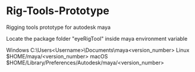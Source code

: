 # Rig-Tools-Prototype
Rigging tools prototype for autodesk maya

Locate the package folder "eyeRigTool" inside maya environment variable

Windows	C:\Users\<Username>\Documents\maya\<version_number>
Linux	$HOME/maya/<version_number>
macOS	$HOME/Library/Preferences/Autodesk/maya/<version_number>
